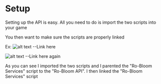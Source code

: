 # Setup

Setting up the API is easy. All you need to do is import the two scripts into your game

You then want to make sure the scripts are properly linked

Ex:
![alt text](https://github.com/The-Glit-ch/Ro-Bloom/blob/[branch]/image1.jpg?raw=true) --Link here

![alt text](https://github.com/The-Glit-ch/Ro-Bloom/blob/[branch]/image1.jpg?raw=true) --Link here again

As you can see I imported the two scripts and I parented the "Ro-Bloom Services" script to the "Ro-Bloom API". I then linked the "Ro-Bloom Services" script
